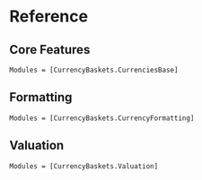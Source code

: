 # Reference

## Core Features

```@autodocs
Modules = [CurrencyBaskets.CurrenciesBase]
```

## Formatting

```@autodocs
Modules = [CurrencyBaskets.CurrencyFormatting]
```

## Valuation

```@autodocs
Modules = [CurrencyBaskets.Valuation]
```
